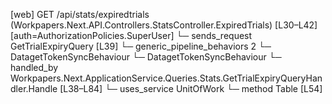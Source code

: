 [web] GET /api/stats/expiredtrials  (Workpapers.Next.API.Controllers.StatsController.ExpiredTrials)  [L30–L42] [auth=AuthorizationPolicies.SuperUser]
  └─ sends_request GetTrialExpiryQuery [L39]
    └─ generic_pipeline_behaviors 2
      └─ DatagetTokenSyncBehaviour
      └─ DatagetTokenSyncBehaviour
    └─ handled_by Workpapers.Next.ApplicationService.Queries.Stats.GetTrialExpiryQueryHandler.Handle [L38–L84]
      └─ uses_service UnitOfWork
        └─ method Table [L54]

